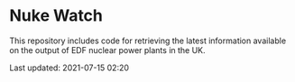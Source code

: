 # Nuke Watch

This repository includes code for retrieving the latest information available on the output of EDF nuclear power plants in the UK.

Last updated: 2021-07-15 02:20